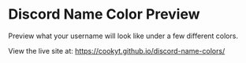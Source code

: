 # Discord Name Color Preview

Preview what your username will look like under a few different colors.

View the live site at: https://cookyt.github.io/discord-name-colors/

